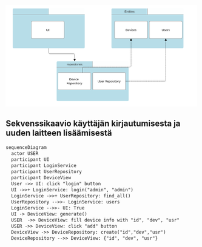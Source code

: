 ![img](https://github.com/lxhelmer/ot-harjoitus/blob/main/wol-ctrl/dokumentaatio/Screenshot%202024-04-16%20at%2023-06-14%20Document%20--%20SmartDraw.png)


## Sekvenssikaavio käyttäjän kirjautumisesta ja uuden laitteen lisäämisestä


```mermaid
sequenceDiagram
  actor USER
  participant UI
  participant LoginService
  participant UserRepository
  participant DeviceView
  User ->> UI: click "login" button
  UI ->>+ LoginService: login("admin", "admin")
  LoginService ->>+ UserRepository: find_all()
  UserRepository -->>- LoginService: users
  LoginService -->>- UI: True
  UI -> DeviceView: generate()
  USER  ->> DeviceView: fill device info with "id", "dev", "usr"
  USER ->> DeviceView: click "add" button
  DeviceView ->> DeviceRepository: create("id","dev","usr")
  DeviceRepository -->> DeviceView: {"id", "dev", "usr"} 
```

